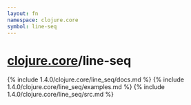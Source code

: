 ```yaml
---
layout: fn
namespace: clojure.core
symbol: line-seq
---
```


# [clojure.core](../)/line-seq

{% include 1.4.0/clojure.core/line_seq/docs.md %}
{% include 1.4.0/clojure.core/line_seq/examples.md %}
{% include 1.4.0/clojure.core/line_seq/src.md %}

